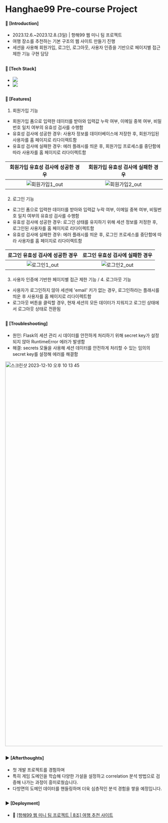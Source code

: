 ####
# Hanghae99 Pre-course Project
####
#### 📌 [Introduction]
- 2023.12.6.~2023.12.8.(3일) | 항해99 웹 미니 팀 프로젝트
- 여행 장소를 추천하는 기본 구조의 웹 사이트 만들기 진행
- 세션을 사용해 회원가입, 로그인, 로그아웃, 사용자 인증을 기반으로 페이지별 접근 제한 기능 구현 담당
##



#### 📌 [Tech Stack]
- <div align="left"><img src="https://img.shields.io/badge/[Frontend]-HTML5 / Bootstrap (CSS) / JavaScript (with jQuery)-FF6600"/>
- <div align="left"><img src="https://img.shields.io/badge/[Backend]- Flask (Python web framework) / SQLite (database) / SQLAlchemy (ORM for database) / Python (programming language)-4479A1"/>
##
#### 📌 [Features]
1. 회원가입 기능
- 회원가입 폼으로 입력한 데이터를 받아와 입력값 누락 여부, 이메일 중복 여부, 비밀번호 일치 여부의 유효성 검사를 수행함
- 유효성 검사에 성공한 경우: 사용자 정보를 데이터베이스에 저장한 후, 회원가입된 사용자를 홈 페이지로 리다이렉트함
- 유효성 검사에 실패한 경우: 에러 플래시를 띄운 후, 회원가입 프로세스를 중단함에 따라 사용자를 홈 페이지로 리다이렉트함
####
|회원가입 유효성 검사에 성공한 경우|회원가입 유효성 검사에 실패한 경우|
|:---:|:---:|
|![회원가입1_out](https://github.com/jisulee-shsf/hanghae99-precourse-project/assets/109773795/98d38873-d658-44d5-a98a-0d5ef7fd2744)|![회원가입2_out](https://github.com/jisulee-shsf/hanghae99-precourse-project/assets/109773795/3128c571-9376-4905-9add-69c4cfc01263)|
####
2. 로그인 기능
- 로그인 폼으로 입력한 데이터를 받아와 입력값 누락 여부, 이메일 중복 여부, 비밀번호 일치 여부의 유효성 검사를 수행함
- 유효성 검사에 성공한 경우: 로그인 상태를 유지하기 위해 세션 정보를 저정한 후, 로그인된 사용자를 홈 페이지로 리다이렉트함
- 유효성 검사에 실패한 경우: 에러 플래시를 띄운 후, 로그인 프로세스를 중단함에 따라 사용자를 홈 페이지로 리다이렉트함
####
|로그인 유효성 검사에 성공한 경우|로그인 유효성 검사에 실패한 경우|
|:---:|:---:|
|![로그인1_out](https://github.com/jisulee-shsf/hanghae99-precourse-project/assets/109773795/d82b948a-d34c-4d98-bd42-d1a84744eaaf)|![로그인2_out](https://github.com/jisulee-shsf/hanghae99-precourse-project/assets/109773795/5cc3c89b-1aa3-4f52-8cf2-881d9d6537fd)|
####
####
3. 사용자 인증에 기반한 페이지별 접근 제한 기능 / 4. 로그아웃 기능
- 사용자가 로그인하지 않아 세션에 'email' 키가 없는 경우, 로그인하라는 플래시를 띄운 후 사용자를 홈 페이지로 리다이렉트함
- 로그아웃 버튼을 클릭할 경우, 현재 세션의 모든 데이터가 지워지고 로그인 상태에서 로그아웃 상태로 전환됨
##
#### 📌 [Troubleshooting]
- 원인: Flask의 세션 관리 시 데이터를 안전하게 처리하기 위해 secret key가 설정되지 않아 RuntimeError 에러가 발생함
- 해결: secrets 모듈을 사용해 세션 데이터를 안전하게 처리할 수 있는 임의의 secret key를 설정해 에러를 해결함
<img width="1232" alt="스크린샷 2023-12-10 오후 10 13 45" src="https://github.com/jisulee-shsf/hanghae99-precourse-project/assets/109773795/9ee1946c-f9b6-4b7b-82de-0f43675a1177">

##
#### ► [Afterthoughts]
- 첫 개발 프로젝트를 경험하며 
- 특히 게임 도메인을 학습해 다양한 가설을 설정하고 correlation 분석 방법으로 검증해 나가는 과정이 흥미로웠습니다.
- 다방면의 도메인 데이터를 핸들링하며 더욱 심층적인 분석 경험을 쌓을 예정입니다.
##
#### ► [Deployment]
- 🔗 [[항해99 웹 미니 팀 프로젝트 | 8조] 여행 추천 사이트](https://minyonghyun.pythonanywhere.com/)
####
